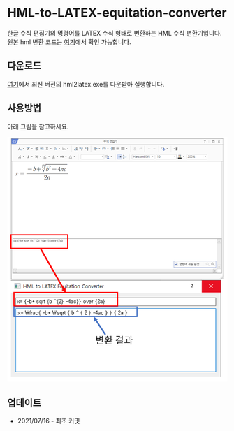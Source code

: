 # HML-to-LATEX-equitation-converter

한글 수식 편집기의 명령어를 LATEX 수식 형태로 변환하는 HML 수식 변환기입니다.
원본 hml 변환 코드는 [여기](https://github.com/OpenBapul/hml-equation-parser)에서 확인 가능합니다.

## 다운로드
[여기](https://github.com/Hydragon516/HML-to-LATEX-equitation-converter/releases)에서 최신 버전의 hml2latex.exe를 다운받아 실행합니다.

## 사용방법
아래 그림을 참고하세요.

![fig1](./img/demo.png)

## 업데이트
* 2021/07/16 - 최초 커밋
